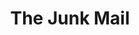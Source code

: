 ---
title: 'The Junk Mail'
taxonomy:
    category:
        - episode
episode: 5 
pc: 103         
written: Spike Feresten |
directed: Andy Ackerman
aired: October 30, 1997
imdb: 
wiki: 
---